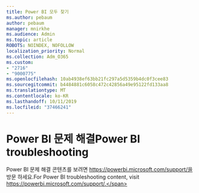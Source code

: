 ```yaml
---
title: Power BI 모두 찾기
ms.author: pebaum
author: pebaum
manager: mnirkhe
ms.audience: Admin
ms.topic: article
ROBOTS: NOINDEX, NOFOLLOW
localization_priority: Normal
ms.collection: Adm_O365
ms.custom:
- "2716"
- "9000775"
ms.openlocfilehash: 10ab4938ef63bb21fc297a5d5359b4dc0f3cee83
ms.sourcegitcommit: b4484881c6058c472c42856a49e95122fd133aa8
ms.translationtype: MT
ms.contentlocale: ko-KR
ms.lasthandoff: 10/11/2019
ms.locfileid: "37466241"
---
```

# <a name="power-bi-troubleshooting"></a><span data-ttu-id="67ca1-102">Power BI 문제 해결</span><span class="sxs-lookup"><span data-stu-id="67ca1-102">Power BI troubleshooting</span></span>

<span data-ttu-id="67ca1-103">Power BI 문제 해결 콘텐츠를 보려면 https://powerbi.microsoft.com/support/을 방문 하세요.</span><span class="sxs-lookup"><span data-stu-id="67ca1-103">For Power BI troubleshooting content, visit https://powerbi.microsoft.com/support/.</span></span>